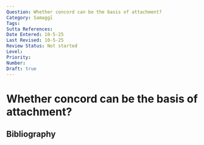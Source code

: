 ```yaml
---
Question: Whether concord can be the basis of attachment?
Category: Samaggī
Tags: 
Sutta References: 
Date Entered: 10-5-25
Last Revised: 10-5-25
Review Status: Not started
Level: 
Priority: 
Number: 
Draft: true
---
```


# Whether concord can be the basis of attachment?

## Bibliography

<!-- 

Notes:



-->